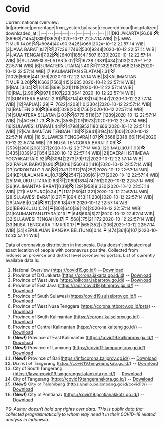 # Covid
Current national overview:
|id|province|percentage|from_yesterday|case|recovered|dead|hospitalized|downloaded_at|
|---|---|---|---|---|---|---|---|---|
|1|DKI JAKARTA|26.08|![up](https://github.com/ariefrachmannn/covid/raw/master/img/rsz_img_186982.png)|86963|71454|1889|13620|2020-10-12 22:57:14 WIB|
|2|JAWA TIMUR|14.09|![down](https://github.com/ariefrachmannn/covid/raw/master/img/rsz_down.png)|46984|40490|3425|3069|2020-10-12 22:57:14 WIB|
|3|JAWA BARAT|8.17|![down](https://github.com/ariefrachmannn/covid/raw/master/img/rsz_down.png)|27236|17462|530|9244|2020-10-12 22:57:14 WIB|
|4|JAWA TENGAH|7.92|![up](https://github.com/ariefrachmannn/covid/raw/master/img/rsz_img_186982.png)|26401|18564|1507|6330|2020-10-12 22:57:14 WIB|
|5|SULAWESI SELATAN|5.02|![down](https://github.com/ariefrachmannn/covid/raw/master/img/rsz_down.png)|16738|13891|434|2413|2020-10-12 22:57:14 WIB|
|6|SUMATERA UTARA|3.40|![down](https://github.com/ariefrachmannn/covid/raw/master/img/rsz_down.png)|11332|8706|468|2158|2020-10-12 22:57:14 WIB|
|7|KALIMANTAN SELATAN|3.31|![down](https://github.com/ariefrachmannn/covid/raw/master/img/rsz_down.png)|11026|9606|441|979|2020-10-12 22:57:14 WIB|
|8|KALIMANTAN TIMUR|3.20|![up](https://github.com/ariefrachmannn/covid/raw/master/img/rsz_img_186982.png)|10663|7563|415|2685|2020-10-12 22:57:14 WIB|
|9|BALI|3.04|![down](https://github.com/ariefrachmannn/covid/raw/master/img/rsz_down.png)|10135|8696|321|1118|2020-10-12 22:57:14 WIB|
|10|RIAU|2.99|![up](https://github.com/ariefrachmannn/covid/raw/master/img/rsz_img_186982.png)|9971|6107|223|3641|2020-10-12 22:57:14 WIB|
|11|SUMATERA BARAT|2.61|![up](https://github.com/ariefrachmannn/covid/raw/master/img/rsz_img_186982.png)|8714|4893|174|3647|2020-10-12 22:57:14 WIB|
|12|PAPUA|2.29|![equal](https://github.com/ariefrachmannn/covid/raw/master/img/rsz_equal.png)|7622|4208|110|3304|2020-10-12 22:57:14 WIB|
|13|BANTEN|2.10|![up](https://github.com/ariefrachmannn/covid/raw/master/img/rsz_img_186982.png)|6988|5029|203|1756|2020-10-12 22:57:14 WIB|
|14|SUMATERA SELATAN|2.03|![down](https://github.com/ariefrachmannn/covid/raw/master/img/rsz_down.png)|6776|5116|371|1289|2020-10-12 22:57:14 WIB|
|15|ACEH|1.73|![up](https://github.com/ariefrachmannn/covid/raw/master/img/rsz_img_186982.png)|5767|3585|209|1973|2020-10-12 22:57:14 WIB|
|16|SULAWESI UTARA|1.44|![down](https://github.com/ariefrachmannn/covid/raw/master/img/rsz_down.png)|4798|3952|180|666|2020-10-12 22:57:14 WIB|
|17|KALIMANTAN TENGAH|1.18|![down](https://github.com/ariefrachmannn/covid/raw/master/img/rsz_down.png)|3941|3194|141|606|2020-10-12 22:57:14 WIB|
|18|SULAWESI TENGGARA|1.07|![up](https://github.com/ariefrachmannn/covid/raw/master/img/rsz_img_186982.png)|3568|2348|66|1154|2020-10-12 22:57:14 WIB|
|19|NUSA TENGGARA BARAT|1.06|![down](https://github.com/ariefrachmannn/covid/raw/master/img/rsz_down.png)|3539|2806|206|527|2020-10-12 22:57:14 WIB|
|20|MALUKU|1.03|![up](https://github.com/ariefrachmannn/covid/raw/master/img/rsz_img_186982.png)|3435|2039|42|1354|2020-10-12 22:57:14 WIB|
|21|DAERAH ISTIMEWA YOGYAKARTA|0.92|![up](https://github.com/ariefrachmannn/covid/raw/master/img/rsz_img_186982.png)|3064|2273|79|712|2020-10-12 22:57:14 WIB|
|22|PAPUA BARAT|0.90|![up](https://github.com/ariefrachmannn/covid/raw/master/img/rsz_img_186982.png)|3016|1560|40|1416|2020-10-12 22:57:14 WIB|
|23|GORONTALO|0.88|![down](https://github.com/ariefrachmannn/covid/raw/master/img/rsz_down.png)|2947|2612|78|257|2020-10-12 22:57:14 WIB|
|24|KEPULAUAN RIAU|0.76|![up](https://github.com/ariefrachmannn/covid/raw/master/img/rsz_img_186982.png)|2547|2009|61|477|2020-10-12 22:57:14 WIB|
|25|MALUKU UTARA|0.63|![down](https://github.com/ariefrachmannn/covid/raw/master/img/rsz_down.png)|2089|1864|74|151|2020-10-12 22:57:14 WIB|
|26|KALIMANTAN BARAT|0.39|![up](https://github.com/ariefrachmannn/covid/raw/master/img/rsz_img_186982.png)|1297|958|9|330|2020-10-12 22:57:14 WIB|
|27|LAMPUNG|0.34|![equal](https://github.com/ariefrachmannn/covid/raw/master/img/rsz_equal.png)|1131|769|41|321|2020-10-12 22:57:14 WIB|
|28|SULAWESI BARAT|0.27|![equal](https://github.com/ariefrachmannn/covid/raw/master/img/rsz_equal.png)|894|653|11|230|2020-10-12 22:57:14 WIB|
|29|JAMBI|0.24|![up](https://github.com/ariefrachmannn/covid/raw/master/img/rsz_img_186982.png)|812|316|18|478|2020-10-12 22:57:14 WIB|
|30|BENGKULU|0.24|![equal](https://github.com/ariefrachmannn/covid/raw/master/img/rsz_equal.png)|803|640|39|124|2020-10-12 22:57:14 WIB|
|31|KALIMANTAN UTARA|0.19|![equal](https://github.com/ariefrachmannn/covid/raw/master/img/rsz_equal.png)|645|568|5|72|2020-10-12 22:57:14 WIB|
|32|SULAWESI TENGAH|0.17|![equal](https://github.com/ariefrachmannn/covid/raw/master/img/rsz_equal.png)|568|375|21|172|2020-10-12 22:57:14 WIB|
|33|NUSA TENGGARA TIMUR|0.17|![equal](https://github.com/ariefrachmannn/covid/raw/master/img/rsz_equal.png)|565|352|7|206|2020-10-12 22:57:14 WIB|
|34|KEPULAUAN BANGKA BELITUNG|0.14|![equal](https://github.com/ariefrachmannn/covid/raw/master/img/rsz_equal.png)|474|361|6|107|2020-10-12 22:57:14 WIB|

Data of coronavirus distribution in Indonesia. Data doesn't indicated real exact location of people with coronavirus positive. Collected from Indonesian province and district level coronavirus portals. List of currently available data is:
1. National Overview (https://covid19.go.id/) -- [Download](https://www.dropbox.com/s/66ly270fw4y76fx/covid_nasional.csv?dl=0)
2. Province of DKI Jakarta (https://corona.jakarta.go.id/id) -- [Download](https://riwayat-file-covid-19-dki-jakarta-jakartagis.hub.arcgis.com/)
3. Province of West Java (https://pikobar.jabarprov.go.id/) -- [Download](https://www.dropbox.com/s/alg0zp60fylq6cn/covid_jabar.csv?dl=0)
4. Province of East Java (https://radarcovid19.jatimprov.go.id/) -- [Download](https://www.dropbox.com/sh/e7vtgcnl4ckbvr4/AADo9UMRDZvrhHn66qTHZOvNa?dl=0)
5. Province of South Sulawesi (https://covid19.sulselprov.go.id/) -- [Download](https://www.dropbox.com/s/z5ek23lwcztj7z7/covid_sulsel.csv?dl=0)
6. Province of West Nusa Tenggara (https://corona.ntbprov.go.id/peta) -- [Download](https://www.dropbox.com/s/4p2k93n42xx0c00/covid_ntb.csv?dl=0)
7. Province of South Kalimantan (https://corona.kalselprov.go.id/) -- [Download](https://www.dropbox.com/sh/7aa2kvz8lb04pzz/AADH1Oj5oFMw2mp-D3JStPRsa?dl=0)
8. Province of Central Kalimantan (https://corona.kalteng.go.id/) -- [Download](https://www.dropbox.com/s/9q01v5r3ys2ozk4/covid_kalteng.csv?dl=0)
9. **(New!)** Province of East Kalimantan (https://covid19.kaltimprov.go.id/) -- [Download](https://www.dropbox.com/sh/qhpxj532nm80goa/AAB6ek_fp1__ieTR0TFQpfIga?dl=0)
10. **(New!)** Province of Lampung (https://covid19.lampungprov.go.id/) -- [Download](https://www.dropbox.com/s/ecuew6oa9kzwqwx/covid_lampung.csv?dl=0)
11. **(New!)** Province of Bali (https://infocorona.baliprov.go.id/) -- [Download](https://www.dropbox.com/sh/iceiwun4ufttmiu/AAC7dSRMpfTjPI1Lfzw-LeCUa?dl=0)
12. District of Tangerang (https://covid19.tangerangkab.go.id/) -- [Download](https://www.dropbox.com/sh/yxovyy6sy5bnz4p/AACZzVHinisKmz8oQWyQJ3nua?dl=0)
13. City of South Tangerang (https://lawancovid19.tangerangselatankota.go.id/) -- [Download](https://www.dropbox.com/s/zlvxo4ivswdzmle/covid_tangsel.csv?dl=0)
14. City of Tangerang (https://covid19.tangerangkota.go.id/) -- [Download](https://www.dropbox.com/s/e53224kvdrpjzy0/covid_tangkot.csv?dl=0)
15. **(New!)** City of Palembang (https://hallo.palembang.go.id/covid19/) -- [Download](https://www.dropbox.com/sh/oj17bhwhlpjht9e/AABZEG-OiaSaFvikATDx6coEa?dl=0)
16. **(New!)** City of Pontianak (https://covid19.pontianakkota.go.id/) -- [Download](https://www.dropbox.com/sh/66if3y4ly51j4sh/AADQ-zwLGa7Kz4ZzJgDw2-3na?dl=0)

PS: *Author doesn't hold any rights over data. This is public data that collected programmatically to whom may need it in their COVID-19 related analysis in Indonesia.*
